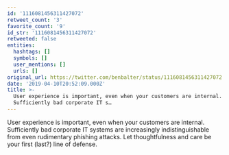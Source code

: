 ```yaml
---
id: '1116081456311427072'
retweet_count: '3'
favorite_count: '9'
id_str: '1116081456311427072'
retweeted: false
entities:
  hashtags: []
  symbols: []
  user_mentions: []
  urls: []
original_url: https://twitter.com/benbalter/status/1116081456311427072
date: '2019-04-10T20:52:09.000Z'
title: >-
  User experience is important, even when your customers are internal.
  Sufficiently bad corporate IT s…
---
```


User experience is important, even when your customers are internal. Sufficiently bad corporate IT systems are increasingly indistinguishable from even rudimentary phishing attacks. Let thoughtfulness and care be your first (last?) line of defense.